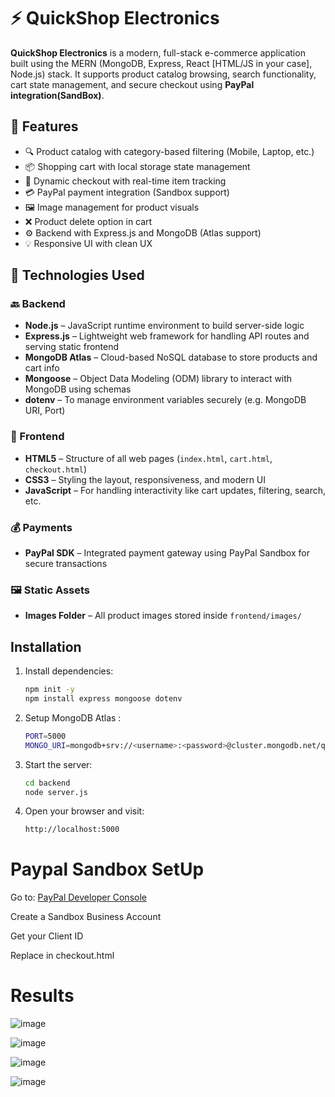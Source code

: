 # ⚡ QuickShop Electronics 

**QuickShop Electronics** is a modern, full-stack e-commerce application built using the MERN (MongoDB, Express, React [HTML/JS in your case], Node.js) stack. It supports product catalog browsing, search functionality, cart state management, and secure checkout using **PayPal integration(SandBox)**.

## 📌 Features

- 🔍 Product catalog with category-based filtering (Mobile, Laptop, etc.)
- 📦 Shopping cart with local storage state management
- 🧾 Dynamic checkout with real-time item tracking
- 💳 PayPal payment integration (Sandbox support)
- 🖼️ Image management for product visuals
- ❌ Product delete option in cart
- ⚙️ Backend with Express.js and MongoDB (Atlas support)
- 💡 Responsive UI with clean UX

## 🧰 Technologies Used

### 🔙 Backend
- **Node.js** – JavaScript runtime environment to build server-side logic
- **Express.js** – Lightweight web framework for handling API routes and serving static frontend
- **MongoDB Atlas** – Cloud-based NoSQL database to store products and cart info
- **Mongoose** – Object Data Modeling (ODM) library to interact with MongoDB using schemas
- **dotenv** – To manage environment variables securely (e.g. MongoDB URI, Port)

### 🎨 Frontend
- **HTML5** – Structure of all web pages (`index.html`, `cart.html`, `checkout.html`)
- **CSS3** – Styling the layout, responsiveness, and modern UI
- **JavaScript** – For handling interactivity like cart updates, filtering, search, etc.

### 💰 Payments
- **PayPal SDK** – Integrated payment gateway using PayPal Sandbox for secure transactions

### 🖼️ Static Assets
- **Images Folder** – All product images stored inside `frontend/images/`

## Installation

1. Install dependencies:

   ```bash
   npm init -y
   npm install express mongoose dotenv

2. Setup MongoDB Atlas :

   ```bash
   PORT=5000
   MONGO_URI=mongodb+srv://<username>:<password>@cluster.mongodb.net/quickshop

3. Start the server:
   
   ```bash
   cd backend
   node server.js

4. Open your browser and visit:
   
   ```bash
   http://localhost:5000

# Paypal Sandbox SetUp

Go to: [PayPal Developer Console](https://developer.paypal.com/home/)

Create a Sandbox Business Account

Get your Client ID

Replace in checkout.html

# Results

![image](https://github.com/user-attachments/assets/7391d490-b0f5-4adb-9b80-d7a9f2f3a3a8)

![image](https://github.com/user-attachments/assets/4cbd9a59-1b53-4925-871a-f1efa676e0c2)

![image](https://github.com/user-attachments/assets/7867e6bd-47fe-44f3-a956-4d2da55eba70)

![image](https://github.com/user-attachments/assets/05ae08d6-4699-4bd5-a7ec-2bc5a60aef7c)













